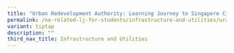 ```yaml
---
title: "Urban Redevelopment Authority: Learning Journey to Singapore City Gallery"
permalink: /ne-related-lj-for-students/infrastructure-and-utilities/ura-lj-to-spore-city-gallery/
variant: tiptap
description: ""
third_nav_title: Infrastructure and Utilities
---
```

